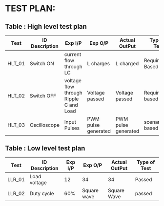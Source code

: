# TEST PLAN:
## Table : High level test plan
|Test| ID	Description|	Exp I/P|	Exp O/P|	Actual OutPut|	Type of Test|
|--|--|--|--|--|--|
HLT_01|Switch ON|current flow through LC| L charges| L charged| Requirement Based|
HLT_02|Switch OFF| voltage flow through Ripple C and Load|Voltage passed| Voltage passed|Requirement based|				
HLT_03|Oscilloscope| Input Pulses| PWM pulse generated| PWM pulse generated|scenario based|			
## Table : Low level test plan
|Test| ID	Description|	Exp I/P|	Exp O/P|	Actual OutPut|	Type of Test|
|--|--|--|--|--|--|
LLR_01|Load voltage| 12|34|34|Passed|
LLR_02|Duty cycle|60%|Square wave|Square Wave|passed|									
